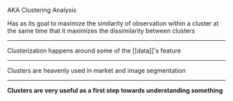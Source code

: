 AKA Clustering Analysis

Has as its goal to maximize the similarity of observation within a cluster at the same time that it maximizes the dissimilarity between clusters

---

Clusterization happens around some of the [[data]]'s feature

---

Clusters are heavenly used in market and image segmentation

---

**Clusters are very useful as a first step towards understanding something**